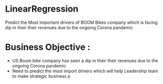 # LinearRegression
Predict the Most important drivers of BOOM Bikes company which is facing dip in their their revenues due to the ongoing Corona pandemic
# Business Objective :
- US Boom bike company has seen a dip in their their revenues due to the ongoing Corona pandemic
- Need to predict the most import drivers which will help Leadership team to make strategic business p
